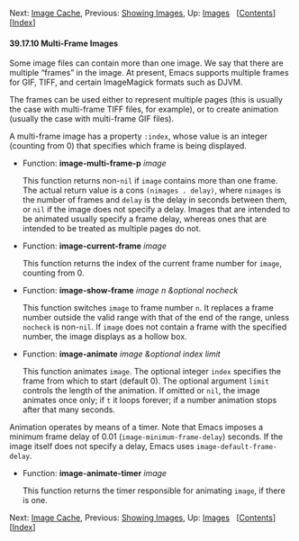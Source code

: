 <!-- This is the GNU Emacs Lisp Reference Manual
corresponding to Emacs version 27.2.

Copyright (C) 1990-1996, 1998-2021 Free Software Foundation,
Inc.

Permission is granted to copy, distribute and/or modify this document
under the terms of the GNU Free Documentation License, Version 1.3 or
any later version published by the Free Software Foundation; with the
Invariant Sections being "GNU General Public License," with the
Front-Cover Texts being "A GNU Manual," and with the Back-Cover
Texts as in (a) below.  A copy of the license is included in the
section entitled "GNU Free Documentation License."

(a) The FSF's Back-Cover Text is: "You have the freedom to copy and
modify this GNU manual.  Buying copies from the FSF supports it in
developing GNU and promoting software freedom." -->

<!-- Created by GNU Texinfo 6.7, http://www.gnu.org/software/texinfo/ -->

Next: [Image Cache](Image-Cache.html), Previous: [Showing Images](Showing-Images.html), Up: [Images](Images.html)   \[[Contents](index.html#SEC_Contents "Table of contents")]\[[Index](Index.html "Index")]

#### 39.17.10 Multi-Frame Images

Some image files can contain more than one image. We say that there are multiple “frames” in the image. At present, Emacs supports multiple frames for GIF, TIFF, and certain ImageMagick formats such as DJVM.

The frames can be used either to represent multiple pages (this is usually the case with multi-frame TIFF files, for example), or to create animation (usually the case with multi-frame GIF files).

A multi-frame image has a property `:index`, whose value is an integer (counting from 0) that specifies which frame is being displayed.

*   Function: **image-multi-frame-p** *image*

    This function returns non-`nil` if `image` contains more than one frame. The actual return value is a cons `(nimages . delay)`, where `nimages` is the number of frames and `delay` is the delay in seconds between them, or `nil` if the image does not specify a delay. Images that are intended to be animated usually specify a frame delay, whereas ones that are intended to be treated as multiple pages do not.

<!---->

*   Function: **image-current-frame** *image*

    This function returns the index of the current frame number for `image`, counting from 0.

<!---->

*   Function: **image-show-frame** *image n \&optional nocheck*

    This function switches `image` to frame number `n`. It replaces a frame number outside the valid range with that of the end of the range, unless `nocheck` is non-`nil`. If `image` does not contain a frame with the specified number, the image displays as a hollow box.

<!---->

*   Function: **image-animate** *image \&optional index limit*

    This function animates `image`. The optional integer `index` specifies the frame from which to start (default 0). The optional argument `limit` controls the length of the animation. If omitted or `nil`, the image animates once only; if `t` it loops forever; if a number animation stops after that many seconds.

Animation operates by means of a timer. Note that Emacs imposes a minimum frame delay of 0.01 (`image-minimum-frame-delay`) seconds. If the image itself does not specify a delay, Emacs uses `image-default-frame-delay`.

*   Function: **image-animate-timer** *image*

    This function returns the timer responsible for animating `image`, if there is one.

Next: [Image Cache](Image-Cache.html), Previous: [Showing Images](Showing-Images.html), Up: [Images](Images.html)   \[[Contents](index.html#SEC_Contents "Table of contents")]\[[Index](Index.html "Index")]
